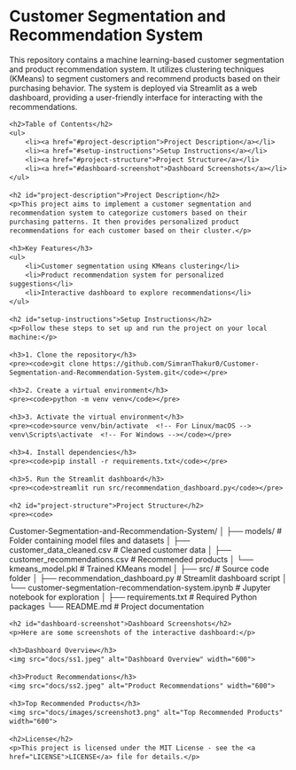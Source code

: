 <!DOCTYPE html>
<html lang="en">
<head>
    <meta charset="UTF-8">
    <meta name="viewport" content="width=device-width, initial-scale=1.0">
    <title>Customer Segmentation and Recommendation System</title>
</head>
<body>
    <h1>Customer Segmentation and Recommendation System</h1>
    <p>This repository contains a machine learning-based customer segmentation and product recommendation system. It utilizes clustering techniques (KMeans) to segment customers and recommend products based on their purchasing behavior. The system is deployed via Streamlit as a web dashboard, providing a user-friendly interface for interacting with the recommendations.</p>

    <h2>Table of Contents</h2>
    <ul>
        <li><a href="#project-description">Project Description</a></li>
        <li><a href="#setup-instructions">Setup Instructions</a></li>
        <li><a href="#project-structure">Project Structure</a></li>
        <li><a href="#dashboard-screenshot">Dashboard Screenshots</a></li>
    </ul>

    <h2 id="project-description">Project Description</h2>
    <p>This project aims to implement a customer segmentation and recommendation system to categorize customers based on their purchasing patterns. It then provides personalized product recommendations for each customer based on their cluster.</p>

    <h3>Key Features</h3>
    <ul>
        <li>Customer segmentation using KMeans clustering</li>
        <li>Product recommendation system for personalized suggestions</li>
        <li>Interactive dashboard to explore recommendations</li>
    </ul>

    <h2 id="setup-instructions">Setup Instructions</h2>
    <p>Follow these steps to set up and run the project on your local machine:</p>
    
    <h3>1. Clone the repository</h3>
    <pre><code>git clone https://github.com/SimranThakur0/Customer-Segmentation-and-Recommendation-System.git</code></pre>
    
    <h3>2. Create a virtual environment</h3>
    <pre><code>python -m venv venv</code></pre>
    
    <h3>3. Activate the virtual environment</h3>
    <pre><code>source venv/bin/activate  <!-- For Linux/macOS -->
    venv\Scripts\activate  <!-- For Windows --></code></pre>

    <h3>4. Install dependencies</h3>
    <pre><code>pip install -r requirements.txt</code></pre>

    <h3>5. Run the Streamlit dashboard</h3>
    <pre><code>streamlit run src/recommendation_dashboard.py</code></pre>

    <h2 id="project-structure">Project Structure</h2>
    <pre><code>
Customer-Segmentation-and-Recommendation-System/
│
├── models/                    # Folder containing model files and datasets
│   ├── customer_data_cleaned.csv  # Cleaned customer data
│   ├── customer_recommendations.csv  # Recommended products
│   └── kmeans_model.pkl  # Trained KMeans model
│
├── src/                       # Source code folder
│   ├── recommendation_dashboard.py  # Streamlit dashboard script
│   └── customer-segmentation-recommendation-system.ipynb  # Jupyter notebook for exploration
│
├── requirements.txt           # Required Python packages
└── README.md                  # Project documentation
    </code></pre>

    <h2 id="dashboard-screenshot">Dashboard Screenshots</h2>
    <p>Here are some screenshots of the interactive dashboard:</p>

    <h3>Dashboard Overview</h3>
    <img src="docs/ss1.jpeg" alt="Dashboard Overview" width="600">

    <h3>Product Recommendations</h3>
    <img src="docs/ss2.jpeg" alt="Product Recommendations" width="600">

    <h3>Top Recommended Products</h3>
    <img src="docs/images/screenshot3.png" alt="Top Recommended Products" width="600">

    <h2>License</h2>
    <p>This project is licensed under the MIT License - see the <a href="LICENSE">LICENSE</a> file for details.</p>

</body>
</html>
